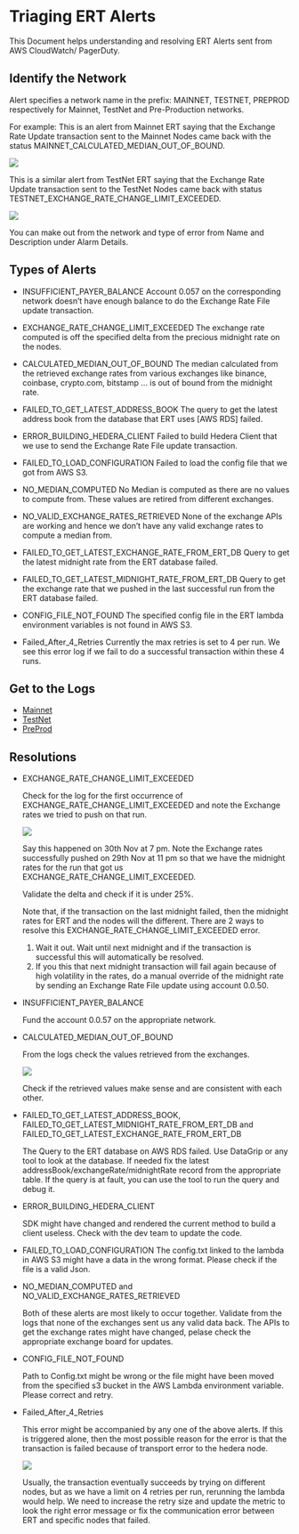 # Triaging ERT Alerts

This Document helps understanding and resolving ERT Alerts sent from AWS CloudWatch/ PagerDuty.

## Identify the Network

Alert specifies a network name in the prefix: MAINNET, TESTNET, PREPROD respectively for 
Mainnet, TestNet and Pre-Production networks. 

For example:
This is an alert from Mainnet ERT saying that the Exchange Rate Update transaction sent to the Mainnet Nodes came back 
with the status MAINNET_CALCULATED_MEDIAN_OUT_OF_BOUND.

![](MAINNET_MedianOutOfBound.png)

This is a similar alert from TestNet ERT saying that the Exchange Rate Update transaction sent to the TestNet Nodes 
came back with status TESTNET_EXCHANGE_RATE_CHANGE_LIMIT_EXCEEDED.

![](TESTNET_LimitExceeded.png)

You can make out from the network and type of error from Name and Description under Alarm Details.

## Types of Alerts


*	INSUFFICIENT_PAYER_BALANCE
Account 0.057 on the corresponding network doesn’t have enough balance to do the Exchange Rate File update transaction.

*	EXCHANGE_RATE_CHANGE_LIMIT_EXCEEDED
The exchange rate computed is off the specified delta from the precious midnight rate on the nodes.

*	CALCULATED_MEDIAN_OUT_OF_BOUND
The median calculated from the retrieved exchange rates from various exchanges like binance, coinbase, crypto.com, bitstamp ... 
is out of bound from the midnight rate.

*	FAILED_TO_GET_LATEST_ADDRESS_BOOK
The query to get the latest address book from the database that ERT uses [AWS RDS] failed.

*	ERROR_BUILDING_HEDERA_CLIENT
Failed to build Hedera Client that we use to send the Exchange Rate File update transaction.

*	FAILED_TO_LOAD_CONFIGURATION
Failed to load the config file that we got from AWS S3.

*	NO_MEDIAN_COMPUTED
No Median is computed as there are no values to compute from. These values are retired from different exchanges.

*	NO_VALID_EXCHANGE_RATES_RETRIEVED
None of the exchange APIs are working and hence we don’t have any valid exchange rates to compute a median from.

*	FAILED_TO_GET_LATEST_EXCHANGE_RATE_FROM_ERT_DB
Query to get the latest midnight rate from the ERT database failed.

*	FAILED_TO_GET_LATEST_MIDNIGHT_RATE_FROM_ERT_DB
Query to get the exchange rate that we pushed in the last successful run from the ERT database failed.

*	CONFIG_FILE_NOT_FOUND
The specified config file in the ERT lambda environment variables is not found in AWS S3.

*	Failed_After_4_Retries
Currently the max retries is set to 4 per run.
We see this error log if we fail to do a successful transaction within these 4 runs.

## Get to the Logs
*   [Mainnet](https://console.aws.amazon.com/cloudwatch/home?region=us-east-1#logsV2:log-groups/log-group/$252Faws$252Flambda$252Fexchange-rate-tool-lambda-mainnet)
*   [TestNet](https://console.aws.amazon.com/cloudwatch/home?region=us-east-1#logsV2:log-groups/log-group/$252Faws$252Flambda$252Fexchange-rate-tool-lambda-testnet)
*   [PreProd](https://console.aws.amazon.com/cloudwatch/home?region=us-east-1#logsV2:log-groups/log-group/$252Faws$252Flambda$252Fexchange-rate-tool-lambda-integration)

## Resolutions

*   EXCHANGE_RATE_CHANGE_LIMIT_EXCEEDED
    
    Check for the log for the first occurrence of EXCHANGE_RATE_CHANGE_LIMIT_EXCEEDED 
    and note the Exchange rates we tried to push on that run. 
    
    ![](ERT_PushedExchangeRates.png)

    Say this happened on 30th Nov at 7 pm. 
    Note the Exchange rates successfully pushed on 29th Nov at 11 pm so that we have the midnight rates for the run that
    got us EXCHANGE_RATE_CHANGE_LIMIT_EXCEEDED.

    Validate the delta and check if it is under 25%.

    Note that, if the transaction on the last midnight failed, then the midnight rates for ERT and the nodes will the different. 
    There are 2 ways to resolve this EXCHANGE_RATE_CHANGE_LIMIT_EXCEEDED error.

    1.	Wait it out. Wait until next midnight and if the transaction is successful this will automatically be resolved. 
    2.	If you this that next midnight transaction will fail again because of high volatility in the rates, 
        do a manual override of the midnight rate by sending an Exchange Rate File update using account 0.0.50.

*   INSUFFICIENT_PAYER_BALANCE
    
    Fund the account 0.0.57 on the appropriate network.

*   CALCULATED_MEDIAN_OUT_OF_BOUND
    
    From the logs check the values retrieved from the exchanges.
    
    ![](ERT_RetrievedRates.png)
    
    Check if the retrieved values make sense and are consistent with each other.
    
*   FAILED_TO_GET_LATEST_ADDRESS_BOOK, FAILED_TO_GET_LATEST_MIDNIGHT_RATE_FROM_ERT_DB and FAILED_TO_GET_LATEST_EXCHANGE_RATE_FROM_ERT_DB
    
    The Query to the ERT database on AWS RDS failed. Use DataGrip or any tool to look at the database.
    If needed fix the latest addressBook/exchangeRate/midnightRate record from the appropriate table.
    If the query is at fault, you can use the tool to run the query and debug it.

*   ERROR_BUILDING_HEDERA_CLIENT
    
    SDK might have changed and rendered the current method to build a client useless.
    Check with the dev team to update the code.

*   FAILED_TO_LOAD_CONFIGURATION
    The config.txt linked to the lambda in AWS S3 might have a data in the wrong format.
    Please check if the file is a valid Json.

*   NO_MEDIAN_COMPUTED and NO_VALID_EXCHANGE_RATES_RETRIEVED
    
    Both of these alerts are most likely to occur together.
    Validate from the logs that none of the exchanges sent us any valid data back.
    The APIs to get the exchange rates might have changed, pelase check the appropriate exchange board for updates.

*   CONFIG_FILE_NOT_FOUND
    
    Path to Config.txt might be wrong or the file might have been moved from the specified s3 bucket 
    in the AWS Lambda environment variable. Please correct and retry.


*   Failed_After_4_Retries
    
    This error might be accompanied by any one of the above alerts.
    If this is triggered alone, then the most possible reason for the error is that the 
    transaction is failed because of transport error to the hedera node.
    
    ![](ERT_TransportError.png)
    
    Usually, the transaction eventually succeeds by trying on different nodes, 
    but as we have a limit on 4 retries per run, rerunning the lambda would help. 
    We need to increase the retry size and update the metric to look the right error message or 
    fix the communication error between ERT and specific nodes that failed. 

